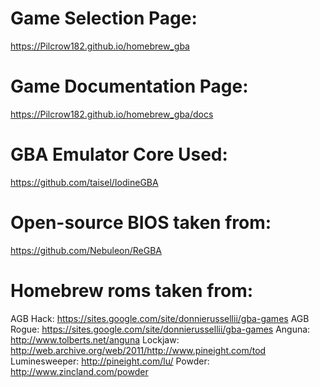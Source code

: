 # Game Selection Page:

https://Pilcrow182.github.io/homebrew_gba

# Game Documentation Page:

https://Pilcrow182.github.io/homebrew_gba/docs

# GBA Emulator Core Used:

https://github.com/taisel/IodineGBA

# Open-source BIOS taken from:

https://github.com/Nebuleon/ReGBA

# Homebrew roms taken from:

AGB Hack:      https://sites.google.com/site/donnierussellii/gba-games
AGB Rogue:     https://sites.google.com/site/donnierussellii/gba-games
Anguna:        http://www.tolberts.net/anguna
Lockjaw:       http://web.archive.org/web/2011/http://www.pineight.com/tod
Luminesweeper: http://pineight.com/lu/
Powder:        http://www.zincland.com/powder
